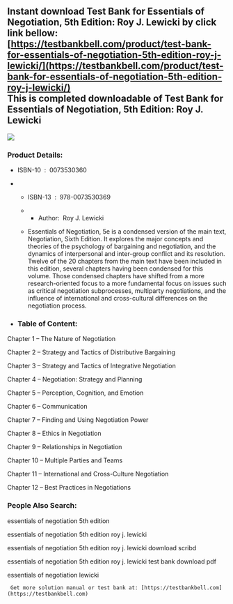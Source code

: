 Instant download **Test Bank for Essentials of Negotiation, 5th Edition: Roy J. Lewicki** by click link bellow:  
[https://testbankbell.com/product/test-bank-for-essentials-of-negotiation-5th-edition-roy-j-lewicki/](https://testbankbell.com/product/test-bank-for-essentials-of-negotiation-5th-edition-roy-j-lewicki/)  
This is completed downloadable of Test Bank for Essentials of Negotiation, 5th Edition: Roy J. Lewicki
------------------------------------------------------------------------------------------------------


![](https://testbankbell.com/wp-content/uploads/2023/05/essentials-of-negotiation-roy-j-lewicki-5th-tb.jpg)
### Product Details:


* ISBN-10 ‏ : ‎ 0073530360
* * ISBN-13 ‏ : ‎ 978-0073530369
  * * Author:  Roy J. Lewicki
   
  * Essentials of Negotiation, 5e is a condensed version of the main text, Negotiation, Sixth Edition. It explores the major concepts and theories of the psychology of bargaining and negotiation, and the dynamics of interpersonal and inter-group conflict and its resolution. Twelve of the 20 chapters from the main text have been included in this edition, several chapters having been condensed for this volume. Those condensed chapters have shifted from a more research-oriented focus to a more fundamental focus on issues such as critical negotiation subprocesses, multiparty negotiations, and the influence of international and cross-cultural differences on the negotiation process.
 
* ### Table of Content:

Chapter 1 – The Nature of Negotiation

Chapter 2 – Strategy and Tactics of Distributive Bargaining

Chapter 3 – Strategy and Tactics of Integrative Negotiation

Chapter 4 – Negotiation: Strategy and Planning

Chapter 5 – Perception, Cognition, and Emotion

Chapter 6 – Communication

Chapter 7 – Finding and Using Negotiation Power

Chapter 8 – Ethics in Negotiation

Chapter 9 – Relationships in Negotiation

Chapter 10 – Multiple Parties and Teams

Chapter 11 – International and Cross-Culture Negotiation

Chapter 12 – Best Practices in Negotiations


 ### People Also Search:


 essentials of negotiation 5th edition

 essentials of negotiation 5th edition roy j. lewicki

 essentials of negotiation 5th edition roy j. lewicki download scribd

 essentials of negotiation 5th edition roy j. lewicki test bank download pdf

 essentials of negotiation lewicki


     Get more solution manual or test bank at: [https://testbankbell.com](https://testbankbell.com)
